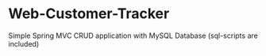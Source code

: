 # Web-Customer-Tracker
Simple Spring MVC CRUD application with MySQL Database (sql-scripts are included)
